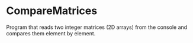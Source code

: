# CompareMatrices
Program that reads two integer matrices (2D arrays) from the console and compares them element by element.
